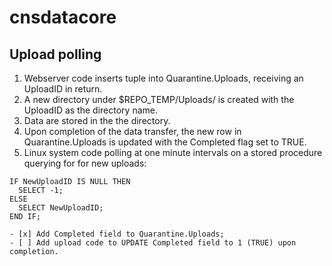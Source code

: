 # cnsdatacore

## Upload polling
1. Webserver code inserts tuple into Quarantine.Uploads, receiving an UploadID in return.
2. A new directory under $REPO_TEMP/Uploads/ is created with the UploadID as the directory name.
3. Data are stored in the the directory.
4. Upon completion of the data transfer, the new row in Quarantine.Uploads is updated with the Completed flag set to TRUE.
5. Linux system code polling at one minute intervals on a stored procedure querying for for new uploads:
```SELECT Quarantine.Uploads.UploadID INTO NewUploadID FROM Quarantine.Uploads LEFT OUTER JOIN Quarantine.Directories ON Quarantine.Uploads.UploadID = Quarantine.Directories.UploadID WHERE Quarantine.Directories.UploadID IS NULL ORDER BY Quarantine.Uploads.UploadID ASC LIMIT 1;
IF NewUploadID IS NULL THEN
  SELECT -1;
ELSE
  SELECT NewUploadID;
END IF;

- [x] Add Completed field to Quarantine.Uploads;
- [ ] Add upload code to UPDATE Completed field to 1 (TRUE) upon completion.


